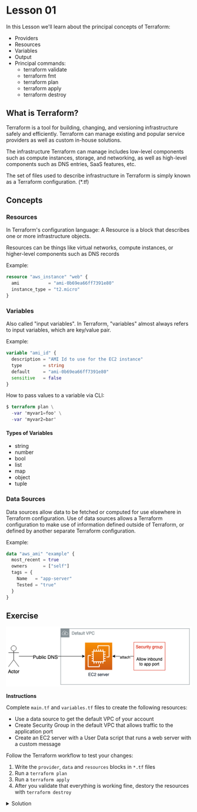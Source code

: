 # Lesson 01

In this Lesson we'll learn about the principal concepts of Terraform:

- Providers
- Resources
- Variables
- Output
- Principal commands:
  - terraform validate
  - terraform fmt
  - terraform plan
  - terraform apply
  - terraform destroy

## What is Terraform?

Terraform is a tool for building, changing, and versioning infrastructure safely and efficiently. Terraform can manage existing and popular service providers as well as custom in-house solutions.

The infrastructure Terraform can manage includes low-level components such as compute instances, storage, and networking, as well as high-level components such as DNS entries, SaaS features, etc.

The set of files used to describe infrastructure in Terraform is simply known as a Terraform configuration. (\*.tf)

## Concepts

### Resources

In Terraform's configuration language: A Resource is a block that describes one or more infrastructure objects.

Resources can be things like virtual networks, compute instances, or higher-level components such as DNS records

Example:

```tf
resource "aws_instance" "web" {
  ami           = "ami-0b69ea66ff7391e80"
  instance_type = "t2.micro"
}
```

### Variables

Also called "input variables". In Terraform, "variables" almost always refers to input variables, which are key/value pair.

Example:

```tf
variable "ami_id" {
  description = "AMI Id to use for the EC2 instance"
  type        = string
  default     = "ami-0b69ea66ff7391e80"
  sensitive   = false
}
```

How to pass values to a variable via CLI:

```tf
$ terraform plan \
  -var 'myvar1=foo' \
  -var 'myvar2=bar'
```

#### Types of Variables

- string
- number
- bool
- list
- map
- object
- tuple

### Data Sources

Data sources allow data to be fetched or computed for use elsewhere in Terraform configuration. Use of data sources allows a Terraform configuration to make use of information defined outside of Terraform, or defined by another separate Terraform configuration.

Example:

```tf
data "aws_ami" "example" {
  most_recent = true
  owners      = ["self"]
  tags = {
    Name   = "app-server"
    Tested = "true"
  }
}
```

## Exercise

![Lesson01](./img/lesson01-diagram.png)


**Instructions**

Complete `main.tf` and `variables.tf` files to create the following resources:

- Use a data source to get the default VPC of your account
- Create Security Group in the default VPC that allows traffic to the application port
- Create an EC2 server with a User Data script that runs a web server with a custom message

Follow the Terraform workflow to test your changes:

1. Write the `provider`, `data` and `resources` blocks in `*.tf` files
2. Run a `terraform plan`
3. Run a `terraform apply`
4. After you validate that everything is working fine, destory the resources with `terraform destroy`

<details>
  <summary>Solution</summary>
  
  ```tf
  provider "aws" {
    region = "us-east-1"
  }
  
  data "aws_vpc" "default" {
    default = true
  }
  
  resource "aws_instance" "server" {
    ami                    = var.ubuntu_ami
    instance_type          = var.instance_type
    vpc_security_group_ids = [aws_security_group.security_group.id]
    user_data              = <<-EOF
                                  #!/bin/bash
                                  echo "Hello world!" > index.html
                                  nohup busybox httpd -f -p ${var.server_port} &
                                  EOF
  }
  
  resource "aws_security_group" "security_group" {
    name   = "first-server-sg"
    vpc_id = data.aws_vpc.default.id
  
    ingress {
      cidr_blocks = ["0.0.0.0/0"]
      description = "Web port"
      from_port   = var.server_port
      to_port     = var.server_port
      protocol    = "TCP"
    }
  }
```
</details>
